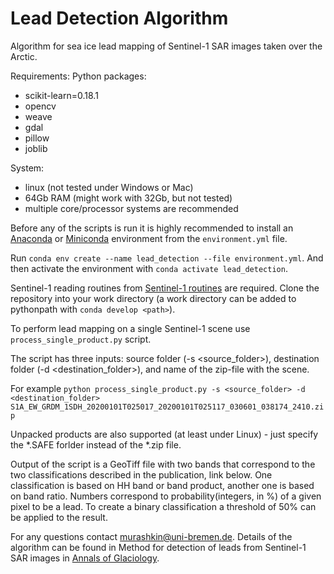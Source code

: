 # Lead Detection Algorithm

Algorithm for sea ice lead mapping of Sentinel-1 SAR images taken over the Arctic.

Requirements:
Python packages:
* scikit-learn=0.18.1
* opencv
* weave
* gdal
* pillow
* joblib

System:
* linux (not tested under Windows or Mac)
* 64Gb RAM (might work with 32Gb, but not tested)
* multiple core/processor systems are recommended

Before any of the scripts is run it is highly recommended to install an [Anaconda](https://www.anaconda.com/distribution/) or [Miniconda](https://docs.conda.io/en/latest/miniconda.html) environment from the ```environment.yml``` file.

Run
```conda env create --name lead_detection --file environment.yml```.
And then activate the environment with
```conda activate lead_detection```.


Sentinel-1 reading routines from [Sentinel-1 routines](https://github.com/d-murashkin/sentinel1_routines) are required.
Clone the repository into your work directory (a work directory can be added to pythonpath with ```conda develop <path>```).

To perform lead mapping on a single Sentinel-1 scene use ```process_single_product.py``` script.

The script has three inputs: source folder (-s <source_folder>), destination folder (-d <destination_folder>), and name of the zip-file with the scene.

For example
```python process_single_product.py -s <source_folder> -d <destination_folder> S1A_EW_GRDM_1SDH_20200101T025017_20200101T025117_030601_038174_2410.zip```

Unpacked products are also supported (at least under Linux) - just specify the *.SAFE forlder instead of the *.zip file.

Output of the script is a GeoTiff file with two bands that correspond to the two classifications described in the publication, link below.
One classification is based on HH band or band product, another one is based on band ratio.
Numbers correspond to probability(integers, in %) of a given pixel to be a lead.
To create a binary classification a threshold of 50% can be applied to the result.

For any questions contact murashkin@uni-bremen.de.
Details of the algorithm can be found in Method for detection of leads from Sentinel-1 SAR images in [Annals of Glaciology](https://www.cambridge.org/core/journals/annals-of-glaciology/article/method-for-detection-of-leads-from-sentinel1-sar-images/3FC47FE6D90A3B9021CD753DC37184B9).
